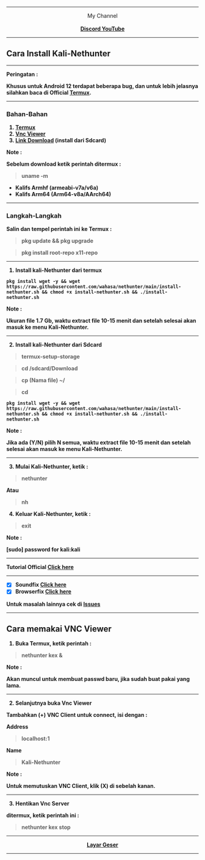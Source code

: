 ----
<p align="center">My Channel</br></br><b>
<a href="https://discord.gg/GCehyym">Discord</>    <a href="https://youtube.com/channel/UC3sLb7eZCu72iv3G1yUhUHQ">YouTube</a></p>

----
## Cara Install Kali-Nethunter

---------------
Peringatan :

Khusus untuk Android 12 terdapat beberapa bug, dan untuk lebih jelasnya silahkan baca di Official [Termux](https://github.com/termux/termux-app).

---------------
### Bahan-Bahan
1. [Termux](https://github.com/termux/termux-app/releases)
2. [Vnc Viewer](https://play.google.com/store/apps/details?id=com.realvnc.viewer.android)
3. [Link Download](http://kali.download/nethunter-images/current/rootfs/?C=S&O=D) (install dari Sdcard)

Note :

Sebelum download ketik perintah ditermux :
> uname -m

* Kalifs Armhf (armeabi-v7a/v6a)
* Kalifs Arm64 (Arm64-v8a/AArch64)

-------------------
### Langkah-Langkah

Salin dan tempel perintah ini ke Termux :

> pkg update && pkg upgrade

> pkg install root-repo x11-repo

---
1. Install kali-Nethunter dari termux
```
pkg install wget -y && wget https://raw.githubusercontent.com/wahasa/nethunter/main/install-nethunter.sh && chmod +x install-nethunter.sh && ./install-nethunter.sh
```


Note :

Ukuran file 1.7 Gb, waktu extract file 10-15 menit dan setelah selesai akan masuk ke menu Kali-Nethunter.

---
2. Install kali-Nethunter dari Sdcard
> termux-setup-storage

> cd /sdcard/Download

> cp (Nama file) ~/

> cd 
```
pkg install wget -y && wget https://raw.githubusercontent.com/wahasa/nethunter/main/install-nethunter.sh && chmod +x install-nethunter.sh && ./install-nethunter.sh
```


Note :

Jika ada (Y/N) pilih N semua, waktu extract file 10-15 menit dan setelah selesai akan masuk ke menu Kali-Nethunter.

---
3. Mulai Kali-Nethunter, ketik :
> nethunter

Atau

> nh

4. Keluar Kali-Nethunter, ketik :
> exit


Note :

[sudo] password for kali:kali

---
Tutorial Official [Click here](https://www.kali.org/docs/nethunter/nethunter-rootless)


---------------
- [x] Soundfix [Click here](https://github.com/wahasa/nethunter/issues/3#issuecomment-1178462491)
- [x] Browserfix [Click here](https://github.com/wahasa/nethunter/issues/3#issuecomment-1178448051)

Untuk masalah lainnya cek di [Issues](https://github.com/wahasa/nethunter/issues)

------------------------------

## Cara memakai VNC Viewer

1. Buka Termux, ketik perintah :

> nethunter kex &

Note :

Akan muncul untuk membuat passwd baru, jika sudah buat pakai yang lama.

---
2. Selanjutnya buka Vnc Viewer

Tambahkan (+) VNC Client untuk connect, isi dengan :

Address
> localhost:1

Name
> Kali-Nethunter

Note :

Untuk memutuskan VNC Client, klik (X) di sebelah kanan.

---
3. Hentikan Vnc Server

ditermux, ketik perintah ini :

> nethunter kex stop

---
<p align="center">
<a href="https://youtube.com/channel/UC3sLb7eZCu72iv3G1yUhUHQ">Layar Geser</a></p>

---
